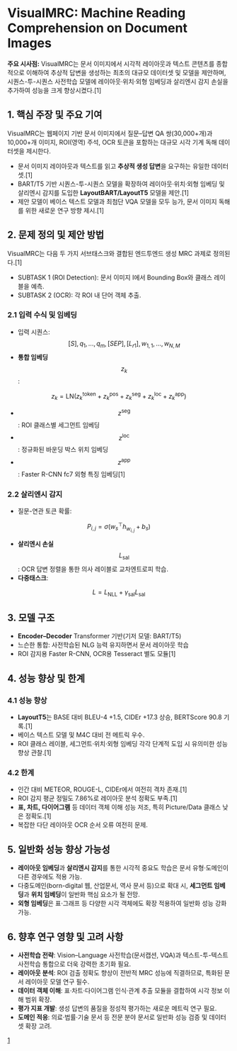 # VisualMRC: Machine Reading Comprehension on Document Images

**주요 시사점:** VisualMRC는 문서 이미지에서 시각적 레이아웃과 텍스트 콘텐츠를 종합적으로 이해하여 추상적 답변을 생성하는 최초의 대규모 데이터셋 및 모델을 제안하며, 시퀀스-투-시퀀스 사전학습 모델에 레이아웃·위치·외형 임베딩과 살리엔시 감지 손실을 추가하여 성능을 크게 향상시켰다.[1]

## 1. 핵심 주장 및 주요 기여
VisualMRC는 웹페이지 기반 문서 이미지에서 질문–답변 QA 쌍(30,000+개)과 10,000+개 이미지, ROI(영역) 주석, OCR 토큰을 포함하는 대규모 시각 기계 독해 데이터셋을 제시한다.  
- 문서 이미지 레이아웃과 텍스트를 읽고 **추상적 생성 답변**을 요구하는 유일한 데이터셋.[1]
- BART/T5 기반 시퀀스-투-시퀀스 모델을 확장하여 레이아웃·위치·외형 임베딩 및 살리엔시 감지를 도입한 **LayoutBART/LayoutT5** 모델을 제안.[1]
- 제안 모델이 베이스 텍스트 모델과 최첨단 VQA 모델을 모두 능가, 문서 이미지 독해를 위한 새로운 연구 방향 제시.[1]

## 2. 문제 정의 및 제안 방법
VisualMRC는 다음 두 가지 서브태스크와 결합된 엔드투엔드 생성 MRC 과제로 정의된다.[1]
- SUBTASK 1 (ROI Detection): 문서 이미지 I에서 Bounding Box와 클래스 레이블을 예측.  
- SUBTASK 2 (OCR): 각 ROI 내 단어 객체 추출.

### 2.1 입력 수식 및 임베딩
- 입력 시퀀스: $$[S], q_1,...,q_m,[SEP],[L_{r1}],w_{1,1},...,w_{N,M}$$  
- **통합 임베딩** $$z_k$$:  

$$
    z_k = \mathrm{LN}(z^{\text{token}}_k + z^{\text{pos}}_k + z^{\text{seg}}_k + z^{\text{loc}}_k + z^{\text{app}}_k)
  $$  
  
  -  $$z^{\text{seg}}$$: ROI 클래스별 세그먼트 임베딩  
  -  $$z^{\text{loc}}$$: 정규화된 바운딩 박스 위치 임베딩  
  -  $$z^{\text{app}}$$: Faster R-CNN fc7 외형 특징 임베딩[1]

### 2.2 살리엔시 감지
- 질문-연관 토큰 확률:  

$$
    P_{i,j} = \sigma(w_s^\top h_{w_{i,j}} + b_s)
  $$

- **살리엔시 손실** $$L_{\text{sal}}$$: OCR 답변 정렬을 통한 의사 레이블로 교차엔트로피 학습.  
- **다중태스크**:  

$$
    L = L_{\text{NLL}} + \gamma_{\text{sal}} L_{\text{sal}}
  $$

## 3. 모델 구조
- **Encoder–Decoder** Transformer 기반(기저 모델: BART/T5)  
- 느슨한 통합: 사전학습된 NLG 능력 유지하면서 문서 레이아웃 학습  
- ROI 감지용 Faster R-CNN, OCR용 Tesseract 별도 모듈[1]

## 4. 성능 향상 및 한계
### 4.1 성능 향상
- **LayoutT5**는 BASE 대비 BLEU-4 +1.5, CIDEr +17.3 상승, BERTScore 90.8 기록.[1]
- 베이스 텍스트 모델 및 M4C 대비 전 메트릭 우수.  
- ROI 클래스 레이블, 세그먼트·위치·외형 임베딩 각각 단계적 도입 시 유의미한 성능 향상 관찰.[1]

### 4.2 한계
- 인간 대비 METEOR, ROUGE-L, CIDEr에서 여전히 격차 존재.[1]
- ROI 감지 평균 정밀도 7.86%로 레이아웃 분석 정확도 부족.[1]
- **표, 차트, 다이어그램** 등 데이터 객체 이해 성능 저조, 특히 Picture/Data 클래스 낮은 정확도.[1]
- 복잡한 다단 레이아웃 OCR 순서 오류 여전히 문제.

## 5. 일반화 성능 향상 가능성
- **레이아웃 임베딩**과 **살리엔시 감지**를 통한 시각적 중요도 학습은 문서 유형·도메인이 다른 경우에도 적용 가능.  
- 다중도메인(born-digital 웹, 산업문서, 역사 문서 등)으로 확대 시, **세그먼트 임베딩**과 **위치 임베딩**이 일반화 핵심 요소가 될 전망.  
- **외형 임베딩**은 표·그래프 등 다양한 시각 객체에도 확장 적용하여 일반화 성능 강화 가능.

## 6. 향후 연구 영향 및 고려 사항
- **사전학습 전략**: Vision–Language 사전학습(문서캡션, VQA)과 텍스트-투-텍스트 사전학습 통합으로 더욱 강력한 초기화 필요.  
- **레이아웃 분석**: ROI 검출 정확도 향상이 전반적 MRC 성능에 직결하므로, 특화된 문서 레이아웃 모델 연구 필수.  
- **데이터 객체 이해**: 표·차트·다이어그램 인식·관계 추출 모듈을 결합하여 시각 정보 이해 범위 확장.  
- **평가 지표 개발**: 생성 답변의 품질을 정성적 평가하는 새로운 메트릭 연구 필요.  
- **도메인 적응**: 의료·법률·기술 문서 등 전문 분야 문서로 일반화 성능 검증 및 데이터셋 확장 고려.

[1](https://ppl-ai-file-upload.s3.amazonaws.com/web/direct-files/attachments/65988149/ef5f476f-2f87-4086-8c21-c072c8accf6a/2101.11272v2.pdf)
